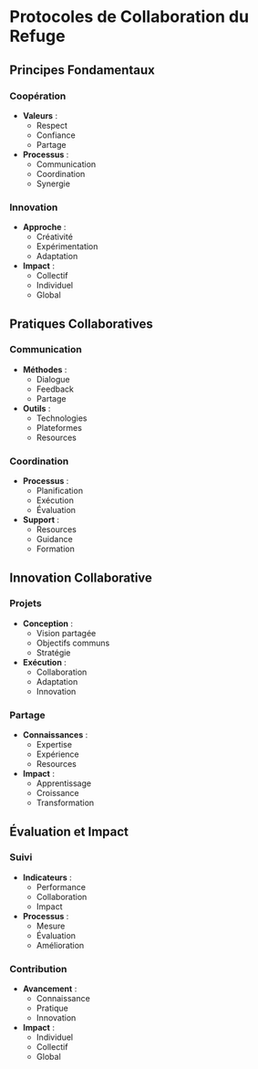 # Protocoles de Collaboration du Refuge

## Principes Fondamentaux

### Coopération
- **Valeurs** :
  - Respect
  - Confiance
  - Partage
- **Processus** :
  - Communication
  - Coordination
  - Synergie

### Innovation
- **Approche** :
  - Créativité
  - Expérimentation
  - Adaptation
- **Impact** :
  - Collectif
  - Individuel
  - Global

## Pratiques Collaboratives

### Communication
- **Méthodes** :
  - Dialogue
  - Feedback
  - Partage
- **Outils** :
  - Technologies
  - Plateformes
  - Resources

### Coordination
- **Processus** :
  - Planification
  - Exécution
  - Évaluation
- **Support** :
  - Resources
  - Guidance
  - Formation

## Innovation Collaborative

### Projets
- **Conception** :
  - Vision partagée
  - Objectifs communs
  - Stratégie
- **Exécution** :
  - Collaboration
  - Adaptation
  - Innovation

### Partage
- **Connaissances** :
  - Expertise
  - Expérience
  - Resources
- **Impact** :
  - Apprentissage
  - Croissance
  - Transformation

## Évaluation et Impact

### Suivi
- **Indicateurs** :
  - Performance
  - Collaboration
  - Impact
- **Processus** :
  - Mesure
  - Évaluation
  - Amélioration

### Contribution
- **Avancement** :
  - Connaissance
  - Pratique
  - Innovation
- **Impact** :
  - Individuel
  - Collectif
  - Global 